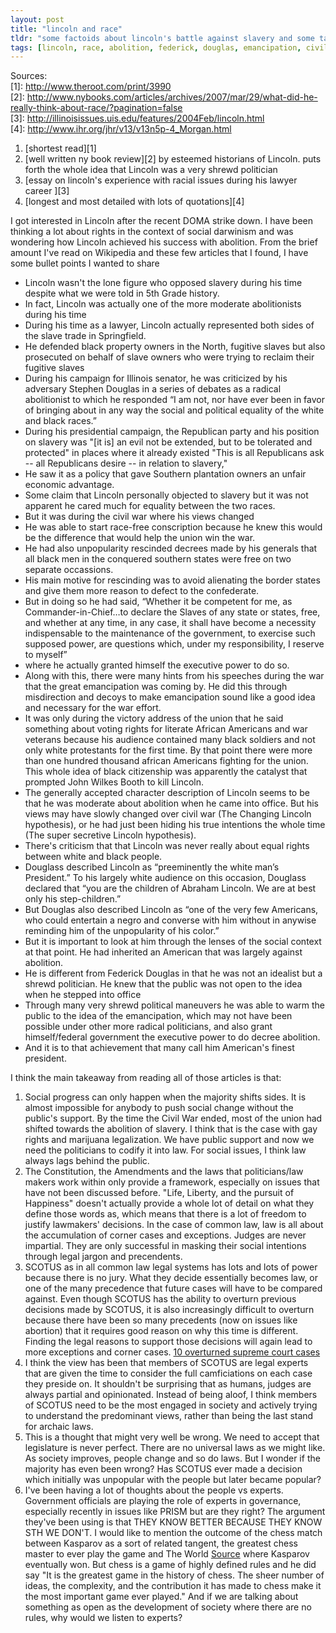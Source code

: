 ```yaml
---
layout: post
title: "lincoln and race"
tldr: "some factoids about lincoln's battle against slavery and some takeaways"
tags: [lincoln, race, abolition, federick, douglas, emancipation, civil war, usa, history, scotus, doma]
---
```


Sources:  
[1]: http://www.theroot.com/print/3990  
[2]: http://www.nybooks.com/articles/archives/2007/mar/29/what-did-he-really-think-about-race/?pagination=false  
[3]: http://illinoisissues.uis.edu/features/2004Feb/lincoln.html  
[4]: http://www.ihr.org/jhr/v13/v13n5p-4_Morgan.html  

1. [shortest read][1]
2. [well written ny book review][2] by esteemed historians of Lincoln. puts forth the whole idea that Lincoln was a very shrewd politician
3. [essay on lincoln's experience with racial issues during his lawyer career ][3]
4. [longest and most detailed with lots of quotations][4]

I got interested in Lincoln after the recent DOMA strike down. I have been thinking a lot about rights in the context of social darwinism and was wondering how Lincoln achieved his success with abolition. From the brief amount I've read on Wikipedia and these few articles that I found, I have some bullet points I wanted to share

* Lincoln wasn't the lone figure who opposed slavery during his time despite what we were told in 5th Grade history.
* In fact, Lincoln was actually one of the more moderate abolitionists during his time
* During his time as a lawyer, Lincoln actually represented both sides of the slave trade in Springfield.
* He defended black property owners in the North, fugitive slaves but also prosecuted on behalf of slave owners who were trying to reclaim their fugitive slaves
* During his campaign for Illinois senator, he was criticized by his adversary Stephen Douglas in a series of debates as a radical abolitionist to which he responded “I am not, nor have ever been in favor of bringing about in any way the social and political equality of the white and black races.”
* During his presidential campaign, the Republican party and his position on slavery was "\[it is\] an evil not be extended, but to be tolerated and protected" in places where it already existed "This is all Republicans ask -- all Republicans desire -- in relation to slavery,"
* He saw it as a policy that gave Southern plantation owners an unfair economic advantage.
* Some claim that Lincoln personally objected to slavery but it was not apparent he cared much for equality between the two races.
* But it was during the civil war where his views changed
* He was able to start race-free conscription because he knew this would be the difference that would help the union win the war.
* He had also unpopularity rescinded decrees made by his generals that all black men in the conquered southern states were free on two separate occassions.
* His main motive for rescinding was to avoid alienating the border states and give them more reason to defect to the confederate.
* But in doing so he had said, “Whether it be competent for me, as Commander-in-Chief…to declare the Slaves of any state or states, free, and whether at any time, in any case, it shall have become a necessity indispensable to the maintenance of the government, to exercise such supposed power, are questions which, under my responsibility, I reserve to myself”
* where he actually granted himself the executive power to do so.
* Along with this, there were many hints from his speeches during the war that the great emancipation was coming by. He did this through misdirection and decoys to make emancipation sound like a good idea and necessary for the war effort.
* It was only during the victory address of the union that he said something about voting rights for literate African Americans and war veterans because his audience contained many black soldiers and not only white protestants for the first time. By that point there were more than one hundred thousand african Americans fighting for the union. This whole idea of black citizenship was apparently the catalyst that prompted John Wilkes Booth to kill Lincoln.
* The generally accepted character description of Lincoln seems to be that he was moderate about abolition when he came into office. But his views may have slowly changed over civil war (The Changing Lincoln hypothesis), or he had just been hiding his true intentions the whole time (The super secretive Lincoln hypothesis).
* There's criticism that that Lincoln was never really about equal rights between white and black people.
* Douglass described Lincoln as “preeminently the white man’s President.” To his largely white audience on this occasion, Douglass declared that “you are the children of Abraham Lincoln. We are at best only his step-children.”
* But Douglas also described Lincoln as “one of the very few Americans, who could entertain a negro and converse with him without in anywise reminding him of the unpopularity of his color.”
* But it is important to look at him through the lenses of the social context at that point. He had inherited an American that was largely against abolition.
* He is different from Federick Douglas in that he was not an idealist but a shrewd politician. He knew that the public was not open to the idea when he stepped into office
* Through many very shrewd political maneuvers he was able to warm the public to the idea of the emancipation, which may not have been possible under other more radical politicians, and also grant himself/federal government the executive power to do decree abolition.
* And it is to that achievement that many call him American's finest president. 

[kasparov]: http://en.wikipedia.org/wiki/Kasparov_versus_the_World
[scotus]:  http://money.howstuffworks.com/10-overturned-supreme-court-cases.htm#page=0  

I think the main takeaway from reading all of those articles is that:

1. Social progress can only happen when the majority shifts sides. It is almost impossible for anybody to push social change without the public's support. By the time the Civil War ended, most of the union had shifted towards the abolition of slavery. I think that is the case with gay rights and marijuana legalization. We have public support and now we need the politicians to codify it into law. For social issues, I think law always lags behind the public. 
2. The Constitution, the Amendments and the laws that politicians/law makers work within only provide a framework, especially on issues that have not been discussed before. "Life, Liberty, and the pursuit of Happiness" doesn't actually provide a whole lot of detail on what they define those words as, which means that there is a lot of freedom to justify lawmakers' decisions. In the case of common law, law is all about the accumulation of corner cases and exceptions. Judges are never
impartial. They are only successful in masking their social intentions through legal jargon and precendents. 
3. SCOTUS as in all common law legal systems has lots and lots of power because there is no jury. What they decide essentially becomes law, or one of the many precedence that future cases will have to be compared against.  Even though SCOTUS has the ability to overturn previous decisions made by SCOTUS, it is also increasingly difficult to overturn because there have been so many precedents (now on issues like abortion) that it requires good reason on why this time is different.
Finding the legal reasons to support those decisions will again lead to more exceptions and corner cases. [10 overturned supreme court cases][scotus]
4. I think the view has been that members of SCOTUS are legal experts that are given the time to consider the full camficiations on each case they preside on. It shouldn't be surprising that as humans, judges are always partial and opinionated. Instead of being aloof, I think members of SCOTUS need to be the most engaged in society and actively trying to understand the predominant views, rather than being the last stand for archaic laws.
5. This is a thought that might very well be wrong. We need to accept that legislature is never perfect. There are no universal laws as we might like. As society improves, people change and so do laws. But I wonder if the majority has even been wrong? Has SCOTUS ever made a decision which initially was unpopular with the people but later became popular?
6. I've been having a lot of thoughts about the people vs experts. Government officials are playing the role of experts in governance, especially recently in issues like PRISM but are they right? The argument they've been using is that THEY KNOW BETTER BECAUSE THEY KNOW STH WE DON'T. I would like to mention the outcome of the chess match between Kasparov as a sort of related tangent, the greatest chess master to ever play the game and The World [Source][kasparov] where Kasparov
eventually won. But chess is a game of highly defined rules and he did say "It is the greatest game in the history of chess. The sheer number of ideas, the complexity, and the contribution it has made to chess make it the most important game ever played." And if we are talking about something as open as the development of society where there are no rules, why would we listen to experts?



